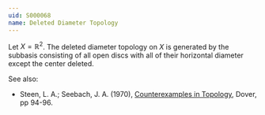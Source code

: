 ```yaml
---
uid: S000068
name: Deleted Diameter Topology
---
```

Let $X = \mathbb{R}^2$. The deleted diameter topology on $X$ is generated by the subbasis consisting of all open discs with all of their horizontal diameter except the center deleted.

See also:

* Steen, L. A.; Seebach, J. A. (1970), [Counterexamples in Topology](http://books.google.com/books/about/Counterexamples_in_Topology.html?id=DkEuGkOtSrUC), Dover, pp 94-96.

